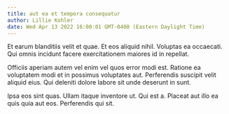 ```yaml
---
title: aut ea et tempora consequatur
author: Lillie Kohler
date: Wed Apr 13 2022 16:00:01 GMT-0400 (Eastern Daylight Time)
---
```

Et earum blanditiis velit et quae. Et eos aliquid nihil. Voluptas ea occaecati. Qui omnis incidunt facere exercitationem maiores id in repellat.

 Officiis aperiam autem vel enim vel quos error modi est. Ratione ea voluptatem modi et in possimus voluptates aut. Perferendis suscipit velit aliquid eius. Qui deleniti dolore labore sit unde deserunt in sunt.

 Ipsa eos sint quas. Ullam itaque inventore ut. Qui est a. Placeat aut illo ea quis quia aut eos. Perferendis qui sit.